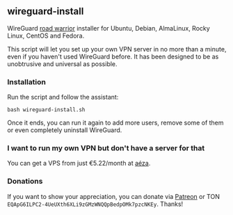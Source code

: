 ## wireguard-install
WireGuard [road warrior](http://en.wikipedia.org/wiki/Road_warrior_%28computing%29) installer for Ubuntu, Debian, AlmaLinux, Rocky Linux, CentOS and Fedora.

This script will let you set up your own VPN server in no more than a minute, even if you haven't used WireGuard before. It has been designed to be as unobtrusive and universal as possible.

### Installation
Run the script and follow the assistant:

`bash wireguard-install.sh`

Once it ends, you can run it again to add more users, remove some of them or even completely uninstall WireGuard.

### I want to run my own VPN but don't have a server for that
You can get a VPS from just €5.22/month at [aéza](https://aeza.net/?ref=385601).

### Donations

If you want to show your appreciation, you can donate via [Patreon](https://patreon.com/isaevdimka) or TON `EQApG6ILPC2-4UeUXth6XLi9zGMzWNQQpBedpOMk7pzcNKEy`. Thanks!
